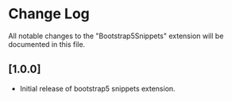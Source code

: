 # Change Log

All notable changes to the "Bootstrap5Snippets" extension will be documented in this file.

## [1.0.0]

- Initial release of bootstrap5 snippets extension.